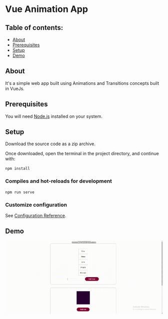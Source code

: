 # Vue Animation App

## Table of contents:

- [About](#about)
- [Prerequisites](#prerequisites)
- [Setup](#setup)
- [Demo](#demo)

## About

It's a simple web app built using Animations and Transitions concepts built in VueJs.

## Prerequisites

You will need [Node.js](https://nodejs.org) installed on your system.

## Setup

Download the source code as a zip archive.

Once downloaded, open the terminal in the project directory, and continue with:

```
npm install
```

### Compiles and hot-reloads for development

```
npm run serve
```

### Customize configuration

See [Configuration Reference](https://cli.vuejs.org/config/).

## Demo
![Alt Text](bandicam-2022-09-30-20-34-45-829.gif)